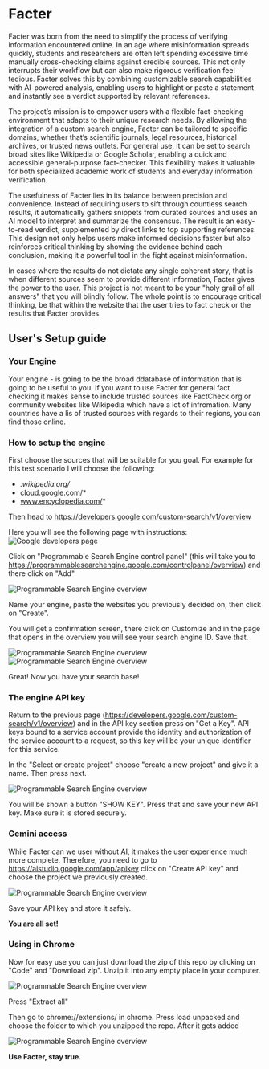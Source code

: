 # Facter

Facter was born from the need to simplify the process of verifying information encountered online. In an age where misinformation spreads quickly, students and researchers are often left spending excessive time manually cross-checking claims against credible sources. This not only interrupts their workflow but can also make rigorous verification feel tedious. Facter solves this by combining customizable search capabilities with AI-powered analysis, enabling users to highlight or paste a statement and instantly see a verdict supported by relevant references.

The project’s mission is to empower users with a flexible fact-checking environment that adapts to their unique research needs. By allowing the integration of a custom search engine, Facter can be tailored to specific domains, whether that’s scientific journals, legal resources, historical archives, or trusted news outlets. For general use, it can be set to search broad sites like Wikipedia or Google Scholar, enabling a quick and accessible general-purpose fact-checker. This flexibility makes it valuable for both specialized academic work of students and everyday information verification.

The usefulness of Facter lies in its balance between precision and convenience. Instead of requiring users to sift through countless search results, it automatically gathers snippets from curated sources and uses an AI model to interpret and summarize the consensus. The result is an easy-to-read verdict, supplemented by direct links to top supporting references. This design not only helps users make informed decisions faster but also reinforces critical thinking by showing the evidence behind each conclusion, making it a powerful tool in the fight against misinformation.

In cases where the results do not dictate any single coherent story, that is when different sources seem to provide different information, Facter gives the power to the user. This project is not meant to be your "holy grail of all answers" that you will blindly follow. The whole point is to encourage critical thinking, be that within the website that the user tries to fact check or the results that Facter provides. 

## User's Setup guide
### Your Engine
Your engine - is going to be the broad ddatabase of information that is going to be useful to you. If you want to use Facter for general fact checking it makes sense to include trusted sources like FactCheck.org or community websites like Wikipedia which have a lot of infromation. Many countries have a lis of trusted sources with regards to their regions, you can find those online.

### How to setup the engine
First choose the sources that will be suitable for you goal. For example for this test scenario I will choose the following:
- *.wikipedia.org/*
- cloud.google.com/*
- www.encyclopedia.com/*

Then head to https://developers.google.com/custom-search/v1/overview

Here you will see the following page with instructions:
![Google developers page](assets/image2.png)


Click on "Programmable Search Engine control panel" (this will take you to https://programmablesearchengine.google.com/controlpanel/overview) and there click on "Add"

![Programmable Search Engine overview](assets/image3.png)

Name your engine, paste the websites you previously decided on, then click on "Create". 

You will get a confirmation screen, there click on Customize and in the page that opens in the overview you will see your search engine ID. Save that.

![Programmable Search Engine overview](assets/image4.png)
![Programmable Search Engine overview](assets/image5.png)

Great! Now you have your search base!

### The engine API key

Return to the previous page (https://developers.google.com/custom-search/v1/overview) and in the API key section press on "Get a Key". API keys bound to a service account provide the identity and authorization of the service account to a request, so this key will be your unique identifier for this service. 

In the "Select or create project" choose "create a new project" and give it a name. Then press next. 
 
![Programmable Search Engine overview](assets/image6.png)

You will be shown a button "SHOW KEY". Press that and save your new API key. Make sure it is stored securely.


### Gemini access

While Facter can we user without AI, it makes the user experience much more complete. Therefore, you need to go to https://aistudio.google.com/app/apikey click on "Create API key" and choose the project we previously created. 

![Programmable Search Engine overview](assets/image7.png)

Save your API key and store it safely. 

**You are all set!** 

### Using in Chrome

Now for easy use you can just download the zip of this repo by clicking on "Code" and "Download zip". Unzip it into any empty place in your computer. 

![Programmable Search Engine overview](assets/image8.png)

Press "Extract all" 

Then go to chrome://extensions/ in chrome. Press load unpacked and choose the folder to which you unzipped the repo. After it gets added 

![Programmable Search Engine overview](assets/image9.png)


**Use Facter, stay true.**

